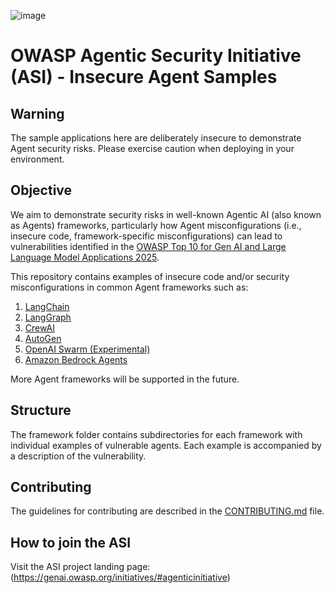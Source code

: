 ![image](https://github.com/user-attachments/assets/78261164-dac5-475a-a8c5-bc31dedd50ba)

# OWASP Agentic Security Initiative (ASI) - Insecure Agent Samples

## Warning
The sample applications here are deliberately insecure to demonstrate Agent security risks.  Please exercise caution when deploying in your environment.

## Objective
We aim to demonstrate security risks in well-known Agentic AI (also known as Agents) frameworks, particularly how Agent misconfigurations (i.e., insecure code, framework-specific misconfigurations) can lead to vulnerabilities identified in the [OWASP Top 10 for Gen AI and Large Language Model Applications 2025](https://owasp.org/www-project-top-10-for-large-language-model-applications).

This repository contains examples of insecure code and/or security misconfigurations in common Agent frameworks such as:

1. [LangChain](https://github.com/langchain-ai/langchain)
2. [LangGraph](https://www.langchain.com/langgraph)
3. [CrewAI](https://www.crewai.com/)
4. [AutoGen](https://microsoft.github.io/autogen/0.2/)
5. [OpenAI Swarm (Experimental)](https://github.com/openai/swarm)
6. [Amazon Bedrock Agents](https://aws.amazon.com/bedrock/agents/)

More Agent frameworks will be supported in the future.

## Structure

The framework folder contains subdirectories for each framework with individual examples of vulnerable agents.
Each example is accompanied by a description of the vulnerability.

## Contributing

The guidelines for contributing are described in the [CONTRIBUTING.md](CONTRIBUTING.md) file.

## How to join the ASI

Visit the ASI project landing page:
(https://genai.owasp.org/initiatives/#agenticinitiative)
